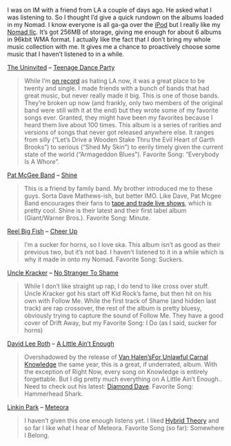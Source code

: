 I was on IM with a friend from LA a couple of days ago. He asked what I
was listening to. So I thought I’d give a quick rundown on the albums
loaded in my Nomad. I know everyone is all ga-ga over the
[iPod](http://www.apple.com/ipod/) but I really like my [Nomad
IIc](http://nomadworld.com/products/nomad2c/). It’s got 256MB of
storage, giving me enough for about 6 albums in 96kbit WMA format. I
actually like the fact that I don’t bring my whole music collection with
me. It gives me a chance to proactively choose some music that I haven’t
listened to in a while.

[The Uninvited](http://www.uninvited.com) – [Teenage Dance
Party](http://www.uninvited.com/TeenAgeDanceParty.html)

> While I’m [on
> record](PermaLink.aspx?guid=87d7157e-20cc-4f40-84f4-32720a3d4a28) as
> hating LA now, it was a great place to be twenty and single. I made
> friends with a bunch of bands that had great music, but never really
> made it big. This is one of those bands. They’re broken up now (and
> frankly, only two members of the original band were still with it at
> the end) but they wrote some of my favorite songs ever. Granted, they
> might have been my favorites because I heard them live about 100
> times. This album is a series of rarities and versions of songs that
> never got released anywhere else. It ranges from silly (“Let’s Drive a
> Wooden Stake Thru the Evil Heart of Garth Brooks”) to serious (“Shed
> My Skin”) to eerily timely given the current state of the world
> (“Armageddon Blues”). Favorite Song: “Everybody Is A Whore”.

[Pat McGee Band](http://www.patmcgeeband.com/) –
[Shine](http://entertainment.msn.com/album/?album=113957)

> This is a friend by family band. My brother introduced me to these
> guys. Sorta Dave Mathews-ish, but better IMO. Like Dave, Pat Mcgee
> Band encourages their fans to [tape and trade live
> shows](http://pub76.ezboard.com/bpatmcgeeband72753), which is pretty
> cool. Shine is their latest and their first label album (Giant/Warner
> Bros.). Favorite Song: Minute.

[Reel Big Fish](http://www.reel-big-fish.com/) – [Cheer
Up](http://entertainment.msn.com/album/?album=641547)

> I’m a sucker for horns, so I love ska. This album isn’t as good as
> their previous two, but it’s not bad. I haven’t listened to it in a
> while which is why it made in onto my Nomad. Favorite Song: Suckers.

[Uncle Kracker](http://www.unclekracker.com/) – [No Stranger To
Shame](http://entertainment.msn.com/album/?album=653721)

> While I don’t like straight up rap, I do tend to like cross over
> stuff. Uncle Kracker got his start off Kid Rock’s fame, but then hit
> on his own with Follow Me. While the first track of Shame (and hidden
> last track) are rap crossover, the rest of the album is pretty bluesy,
> obviously trying to capture the sound of Follow Me. They have a good
> cover of Drift Away, but my Favorite Song: I Do (as I said, sucker for
> horns)

[David Lee Roth](http://www.davidleeroth.com) – [A Little Ain’t
Enough](http://entertainment.msn.com/album/?album=592706)

> Overshadowed by the release of [Van
> Halen’s](http://entertainment.msn.com/artist/?artist=101396)<span
> class="head2">[For Unlawful Carnal
> Knowledge](http://entertainment.msn.com/album/?album=103078) the same
> year, this is a great, if underrated, album. With the exception of
> Right Now, every song on Knowledge is entirely forgettable. But I dig
> pretty much everything on A Little Ain’t Enough.. Need to check out
> his latest: [Diamond
> Dave](http://entertainment.msn.com/album/?album=689047). Favorite
> Song: Hammerhead Shark.</span>

[Linkin Park](http://www.linkinpark.com/) –
[Meteora](http://entertainment.msn.com/album/?album=675215)

> I haven’t given this one enough listens yet. I liked [Hybrid
> Theory](http://entertainment.msn.com/album/?album=121913) and so far I
> like what I hear of Meteora. Favorite Song (so far): Somewhere I
> Belong.
